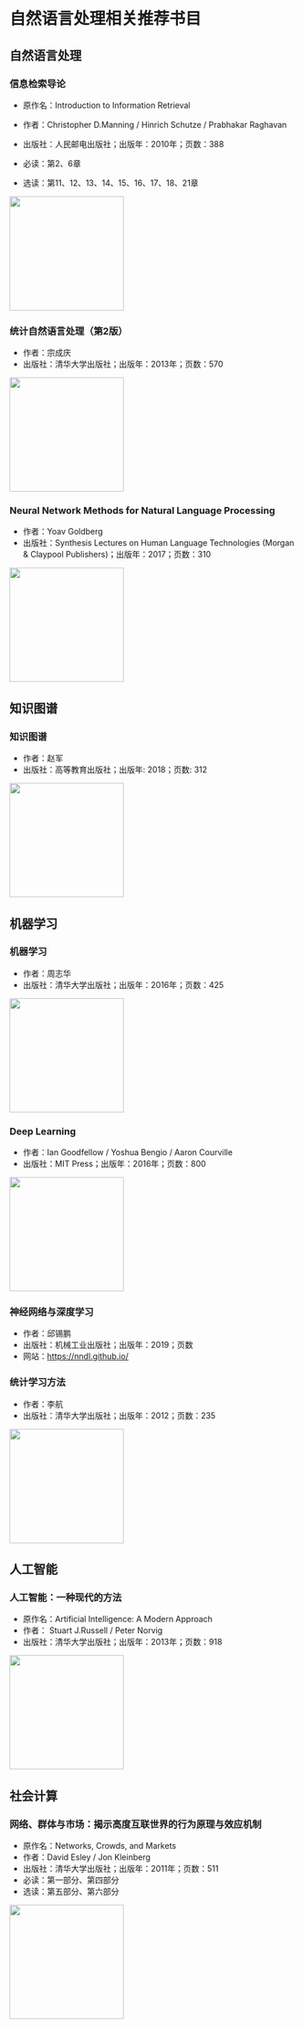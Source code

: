 # 自然语言处理相关推荐书目

## 自然语言处理

### 信息检索导论

* 原作名：Introduction to Information Retrieval

* 作者：Christopher D.Manning / Hinrich Schutze / Prabhakar Raghavan

* 出版社：人民邮电出版社；出版年：2010年；页数：388

* 必读：第2、6章

* 选读：第11、12、13、14、15、16、17、18、21章

<img src="figures/00_ir.jpg" width="200px" />

### 统计自然语言处理（第2版）

* 作者：宗成庆
* 出版社：清华大学出版社；出版年：2013年；页数：570

<img src="figures/00_snlp.jpg" width="200px" />

### Neural Network Methods for Natural Language Processing

* 作者：Yoav Goldberg
* 出版社：Synthesis Lectures on Human Language Technologies (Morgan & Claypool Publishers)；出版年：2017；页数：310

<img src="figures/00_nn4nlp.jpg" width="200px" />

## 知识图谱

### 知识图谱

* 作者：赵军
* 出版社：高等教育出版社；出版年: 2018；页数: 312

<img src="figures/00_kg.jpg" width="200px" />

## 机器学习

### 机器学习

* 作者：周志华
* 出版社：清华大学出版社；出版年：2016年；页数：425

<img src="figures/00_ml.jpg" width="200px" />

### Deep Learning

* 作者：Ian Goodfellow / Yoshua Bengio / Aaron Courville
* 出版社：MIT Press；出版年：2016年；页数：800

<img src="figures/00_dl.jpg" width="200px" />

### 神经网络与深度学习

* 作者：邱锡鹏
* 出版社：机械工业出版社；出版年：2019；页数
* 网站：<https://nndl.github.io/>

### 统计学习方法

- 作者：李航
- 出版社：清华大学出版社；出版年：2012；页数：235

<img src="figures/00_sml.jpg" width="200px" />

## 人工智能

### 人工智能：一种现代的方法

* 原作名：Artificial Intelligence: A Modern Approach
* 作者： Stuart J.Russell / Peter Norvig
* 出版社：清华大学出版社；出版年：2013年；页数：918

<img src="figures/00_ai.jpg" width="200px" />

## 社会计算

### 网络、群体与市场：揭示高度互联世界的行为原理与效应机制

* 原作名：Networks, Crowds, and Markets
* 作者：David Esley / Jon Kleinberg
* 出版社：清华大学出版社；出版年：2011年；页数：511
* 必读：第一部分、第四部分
* 选读：第五部分、第六部分

<img src="figures/00_sc.jpg" width="200px" />

